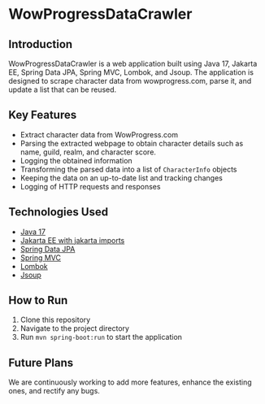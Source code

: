 # WowProgressDataCrawler

## Introduction

WowProgressDataCrawler is a web application built using Java 17, Jakarta EE, Spring Data JPA, Spring MVC, Lombok, and Jsoup. The application is designed to scrape character data from wowprogress.com, parse it, and update a list that can be reused.

## Key Features

- Extract character data from WowProgress.com
- Parsing the extracted webpage to obtain character details such as name, guild, realm, and character score.
- Logging the obtained information
- Transforming the parsed data into a list of `CharacterInfo` objects
- Keeping the data on an up-to-date list and tracking changes
- Logging of HTTP requests and responses

## Technologies Used

- [Java 17](https://openjdk.java.net/projects/jdk/17/)
- [Jakarta EE with jakarta imports](https://jakarta.ee/)
- [Spring Data JPA](https://spring.io/projects/spring-data-jpa)
- [Spring MVC](https://spring.io/projects/spring-mvc)
- [Lombok](https://projectlombok.org/)
- [Jsoup](https://jsoup.org/)

## How to Run

1. Clone this repository
2. Navigate to the project directory
3. Run `mvn spring-boot:run` to start the application

## Future Plans

We are continuously working to add more features, enhance the existing ones, and rectify any bugs. 
